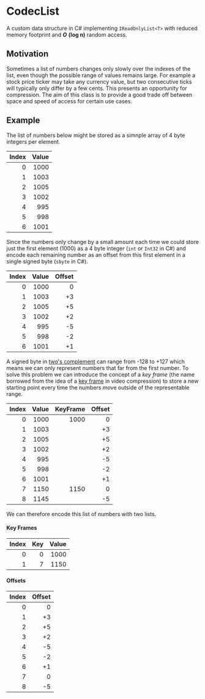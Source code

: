 # CodecList
A custom data structure in C# implementing `IReadOnlyList<T>` with reduced memory footprint and ***O*** **(log n)** random access.
## Motivation
Sometimes a list of numbers changes only slowly over the indexes of the list, even though the possible range of values remains large. For example a stock price ticker may take any currency value, but two consecutive ticks will typically only differ by a few cents. This presents an opportunity for compression. The aim of this class is to provide a good trade off between space and speed of access for certain use cases.
## Example
The list of numbers below might be stored as a simnple array of 4 byte integers per element.

| Index  | Value |
| ------:|------:|
| 0      | 1000  |
| 1      | 1003  |
| 2      | 1005  |
| 3      | 1002  |
| 4      | 995   |
| 5      | 998   |
| 6      | 1001  |

Since the numbers only change by a small amount each time we could store just the first element (1000) as a 4 byte integer (`int` or `Int32` in C#) and encode each remaining number as an offset from this first element in a single signed byte (`sbyte` in C#).

| Index  | Value | Offset |
| ------:|------:|-------:|
| 0      | 1000  | 0      |
| 1      | 1003  | +3      |
| 2      | 1005  | +5      |
| 3      | 1002  | +2      |
| 4      | 995   | -5      |
| 5      | 998   | -2      |
| 6      | 1001  | +1      |

A signed byte in [two's complement](https://en.wikipedia.org/wiki/Two%27s_complement) can range from -128 to +127 which means we can only represent numbers that far from the first number. To solve this problem we can introduce the concept of a *key frame* (the name borrowed from the idea of a [key frame](https://en.wikipedia.org/wiki/Key_frame) in video compression) to store a new starting point every time the numbers move outside of the representable range.

| Index  | Value | KeyFrame | Offset |
| ------:|------:|---------:|-------:|
| 0      | 1000  | 1000     | 0      |
| 1      | 1003  |          | +3     |
| 2      | 1005  |          | +5     |
| 3      | 1002  |          | +2     |
| 4      | 995   |          | -5     |
| 5      | 998   |          | -2     |
| 6      | 1001  |          | +1     |
| 7      | 1150  | 1150     | 0      |
| 8      | 1145  |          | -5     |

We can therefore encode this list of numbers with two lists.

#### Key Frames
| Index | Key | Value |
| -----:| ---:| -----:|
| 0     | 0   | 1000  |
| 1     | 7   | 1150  |

#### Offsets
| Index  | Offset |
| ------:|-------:|
| 0      | 0      |
| 1      | +3     |
| 2      | +5     |
| 3      | +2     |
| 4      | -5     |
| 5      | -2     |
| 6      | +1     |
| 7      | 0      |
| 8      | -5     |


